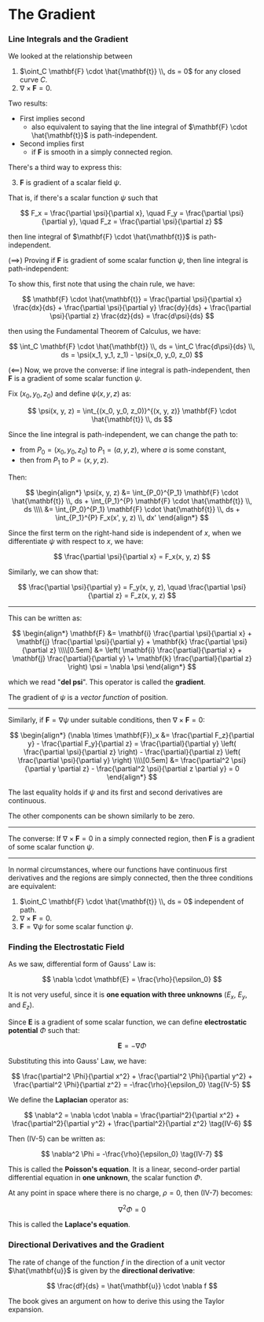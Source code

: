 # The Gradient

### Line Integrals and the Gradient

We looked at the relationship between
1. $\oint_C \mathbf{F} \cdot \hat{\mathbf{t}} \\, ds = 0$ for any closed curve $C$.
2. $\nabla \times \mathbf{F} = 0$.

Two results:

* First implies second
  - also equivalent to saying that the line integral of $\mathbf{F} \cdot \hat{\mathbf{t}}$ is path-independent.
* Second implies first
  - if $\mathbf{F}$ is smooth in a simply connected region.

There's a third way to express this:

3. $\mathbf{F}$ is gradient of a scalar field $\psi$.

That is, if there's a scalar function $\psi$ such that

$$
F_x = \frac{\partial \psi}{\partial x}, \quad
F_y = \frac{\partial \psi}{\partial y}, \quad
F_z = \frac{\partial \psi}{\partial z}
$$

then line integral of $\mathbf{F} \cdot \hat{\mathbf{t}}$ is path-independent.

($\implies$) Proving if $\mathbf{F}$ is gradient of some scalar function $\psi$, then line integral is path-independent:

To show this, first note that using the chain rule, we have:

$$
\mathbf{F} \cdot \hat{\mathbf{t}} = \frac{\partial \psi}{\partial x} \frac{dx}{ds} + \frac{\partial \psi}{\partial y} \frac{dy}{ds} + \frac{\partial \psi}{\partial z} \frac{dz}{ds} = \frac{d\psi}{ds}
$$

then using the Fundamental Theorem of Calculus, we have:

$$
\int_C \mathbf{F} \cdot \hat{\mathbf{t}} \\, ds = \int_C \frac{d\psi}{ds} \\, ds = \psi(x_1, y_1, z_1) - \psi(x_0, y_0, z_0)
$$

($\impliedby$) Now, we prove the converse: if line integral is path-independent, then $\mathbf{F}$ is a gradient of some scalar function $\psi$.

Fix $(x_0, y_0, z_0)$ and define $\psi(x, y, z)$ as:

$$
\psi(x, y, z) = \int_{(x_0, y_0, z_0)}^{(x, y, z)} \mathbf{F} \cdot \hat{\mathbf{t}} \\, ds
$$

Since the line integral is path-independent, we can change the path to:
- from $P_0=(x_0, y_0, z_0)$ to $P_1=(a, y, z)$, where $a$ is some constant,
- then from $P_1$ to $P=(x, y, z)$.

Then:

$$
\begin{align*}
\psi(x, y, z) &= \int_{P_0}^{P_1} \mathbf{F} \cdot \hat{\mathbf{t}} \\, ds + \int_{P_1}^{P} \mathbf{F} \cdot \hat{\mathbf{t}} \\, ds
\\\\
&= \int_{P_0}^{P_1} \mathbf{F} \cdot \hat{\mathbf{t}} \\, ds + \int_{P_1}^{P} F_x(x', y, z) \\, dx'
\end{align*}
$$

Since the first term on the right-hand side is independent of $x$, when we differentiate $\psi$ with respect to $x$, we have:

$$
\frac{\partial \psi}{\partial x} = F_x(x, y, z)
$$

Similarly, we can show that:

$$
\frac{\partial \psi}{\partial y} = F_y(x, y, z), \quad
\frac{\partial \psi}{\partial z} = F_z(x, y, z)
$$

------------

This can be written as:

$$
\begin{align*}
\mathbf{F} &= \mathbf{i} \frac{\partial \psi}{\partial x} + \mathbf{j} \frac{\partial \psi}{\partial y} + \mathbf{k} \frac{\partial \psi}{\partial z}
\\\\[0.5em]
&= \left( \mathbf{i} \frac{\partial}{\partial x} + \mathbf{j} \frac{\partial}{\partial y}
\+ \mathbf{k} \frac{\partial}{\partial z} \right) \psi = \nabla \psi
\end{align*}
$$

which we read "**del psi**". This operator is called the **gradient**.

The gradient of $\psi$ is a _vector function_ of position.

--------------

Similarly, if $\mathbf{F} = \nabla \psi$ under suitable conditions, then $\nabla \times \mathbf{F} = 0$:

$$
\begin{align*}
(\nabla \times \mathbf{F})_x &= \frac{\partial F_z}{\partial y} - \frac{\partial F_y}{\partial z} = \frac{\partial}{\partial y} \left( \frac{\partial \psi}{\partial z} \right) - \frac{\partial}{\partial z} \left( \frac{\partial \psi}{\partial y} \right)
\\\\[0.5em]
&= \frac{\partial^2 \psi}{\partial y \partial z} - \frac{\partial^2 \psi}{\partial z \partial y} = 0
\end{align*}
$$

The last equality holds if $\psi$ and its first and second derivatives are continuous.

The other components can be shown similarly to be zero.

-----------------

The converse: If $\nabla \times \mathbf{F} = 0$ in a simply connected region, then $\mathbf{F}$ is a gradient of some scalar function $\psi$.

-----------------

In normal circumstances, where our functions have continuous first derivatives and the
regions are simply connected, then the three conditions are equivalent:

1. $\oint_C \mathbf{F} \cdot \hat{\mathbf{t}} \\, ds = 0$ independent of path.
2. $\nabla \times \mathbf{F} = 0$.
3. $\mathbf{F} = \nabla \psi$ for some scalar function $\psi$.

### Finding the Electrostatic Field

As we saw, differential form of Gauss' Law is:

$$
\nabla \cdot \mathbf{E} = \frac{\rho}{\epsilon_0}
$$

It is not very useful, since it is **one equation with three unknowns** ($E_x$, $E_y$, and $E_z$).

Since $\mathbf{E}$ is a gradient of some scalar function, we can define **electrostatic potential** $\Phi$ such that:

$$
\mathbf{E} = - \nabla \Phi
$$

Substituting this into Gauss' Law, we have:

$$
\frac{\partial^2 \Phi}{\partial x^2} + \frac{\partial^2 \Phi}{\partial y^2} + \frac{\partial^2 \Phi}{\partial z^2} = -\frac{\rho}{\epsilon_0}
\tag{IV-5}
$$

We define the **Laplacian** operator as:

$$
\nabla^2 = \nabla \cdot \nabla = \frac{\partial^2}{\partial x^2} + \frac{\partial^2}{\partial y^2} + \frac{\partial^2}{\partial z^2}
\tag{IV-6}
$$

Then (IV-5) can be written as:

$$
\nabla^2 \Phi = -\frac{\rho}{\epsilon_0}
\tag{IV-7}
$$

This is called the **Poisson's equation**. It is a linear, second-order partial differential equation in **one unknown**, the scalar function $\Phi$.

At any point in space where there is no charge, $\rho = 0$, then (IV-7) becomes:

$$
\nabla^2 \Phi = 0
$$

This is called the **Laplace's equation**.

### Directional Derivatives and the Gradient

The rate of change of the function $f$ in the direction of a unit vector $\hat{\mathbf{u}}$ is given by the **directional derivative**:

$$
\frac{df}{ds} = \hat{\mathbf{u}} \cdot \nabla f
$$

The book gives an argument on how to derive this using the Taylor expansion.